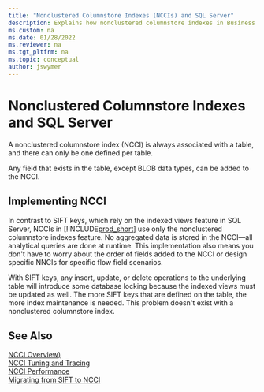 ```yaml
---
title: "Nonclustered Columnstore Indexes (NCCIs) and SQL Server"
description: Explains how nonclustered columnstore indexes in Business Central tables work with SQL Server.
ms.custom: na
ms.date: 01/28/2022
ms.reviewer: na
ms.tgt_pltfrm: na
ms.topic: conceptual
author: jswymer
---
```

# Nonclustered Columnstore Indexes and SQL Server

A nonclustered columnstore index \(NCCI\) is always associated with a table, and there can only be one defined per table.  

Any field that exists in the table, except BLOB data types, can be added to the NCCI.

## Implementing NCCI

In contrast to SIFT keys, which rely on the indexed views feature in SQL Server, NCCIs in [!INCLUDE[prod_short](includes/prod_short.md)] use only the nonclustered columnstore indexes feature. No aggregated data is stored in the NCCI&mdash;all analytical queries are done at runtime. This implementation also means you don't have to worry about the order of fields added to the NCCI or design specific NNCIs for specific flow field scenarios. 

With SIFT keys, any insert, update, or delete operations to the underlying table will introduce some database locking because the indexed views must be updated as well. The more SIFT keys that are defined on the table, the more index maintenance is needed. This problem doesn't exist with a nonclustered columnstore index.  

## See Also

[NCCI Overview)](devenv-ncci-overview.md)  
[NCCI Tuning and Tracing](devenv-ncci-tuning-and-tracing.md)  
[NCCI Performance](devenv-ncci-performance.md)  
[Migrating from SIFT to NCCI](devenv-migrating-from-sift-to-ncci.md)  